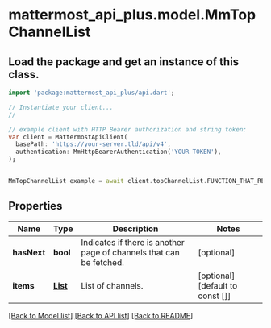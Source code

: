 # mattermost_api_plus.model.MmTopChannelList

## Load the package and get an instance of this class.
```dart
import 'package:mattermost_api_plus/api.dart';

// Instantiate your client...
//

// example client with HTTP Bearer authorization and string token:
var client = MattermostApiClient(
  basePath: 'https://your-server.tld/api/v4',
  authentication: MmHttpBearerAuthentication('YOUR TOKEN'),
);


MmTopChannelList example = await client.topChannelList.FUNCTION_THAT_RETURNS_THIS_CLASS();

```

## Properties
Name | Type | Description | Notes
------------ | ------------- | ------------- | -------------
**hasNext** | **bool** | Indicates if there is another page of channels that can be fetched. | [optional] 
**items** | [**List<MmTopChannel>**](MmTopChannel.md) | List of channels. | [optional] [default to const []]

[[Back to Model list]](../GENERATED_README.md#documentation-for-models) [[Back to API list]](../GENERATED_README.md#documentation-for-api-endpoints) [[Back to README]](../GENERATED_README.md)


